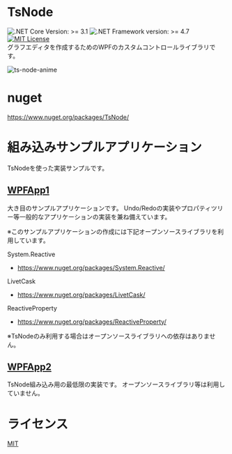 # TsNode
![.NET Core Version: >= 3.1](https://img.shields.io/badge/.NET%20Core-%3E%3D%203.1-brightgreen) 
![.NET Framework version: >= 4.7](https://img.shields.io/badge/.NET%20Framework-%3E%3D%204.7-brightgreen) [![MIT License](http://img.shields.io/badge/license-MIT-lightgray)](LICENSE)  
グラフエディタを作成するためのWPFのカスタムコントロールライブラリです。

![ts-node-anime](https://user-images.githubusercontent.com/11988607/56496933-6e9e0580-6536-11e9-8a80-967e5dcdc8a6.gif)

# nuget
https://www.nuget.org/packages/TsNode/

# 組み込みサンプルアプリケーション
TsNodeを使った実装サンプルです。
## [WPFApp1](https://github.com/p4j4dyxcry/TsNode/tree/master/WpfApp1) 
大き目のサンプルアプリケーションです。
Undo/Redoの実装やプロパティツリー等一般的なアプリケーションの実装を兼ね備えています。

※このサンプルアプリケーションの作成には下記オープンソースライブラリを利用しています。

System.Reactive
- https://www.nuget.org/packages/System.Reactive/

LivetCask
- https://www.nuget.org/packages/LivetCask/

ReactiveProperty
- https://www.nuget.org/packages/ReactiveProperty/

※TsNodeのみ利用する場合はオープンソースライブラリへの依存はありません。

## [WPFApp2](https://github.com/p4j4dyxcry/TsNode/tree/master/WpfApp2) 
TsNode組み込み用の最低限の実装です。
オープンソースライブラリ等は利用していません。

# ライセンス
[MIT](https://github.com/p4j4dyxcry/TsNode/blob/master/LICENSE)
